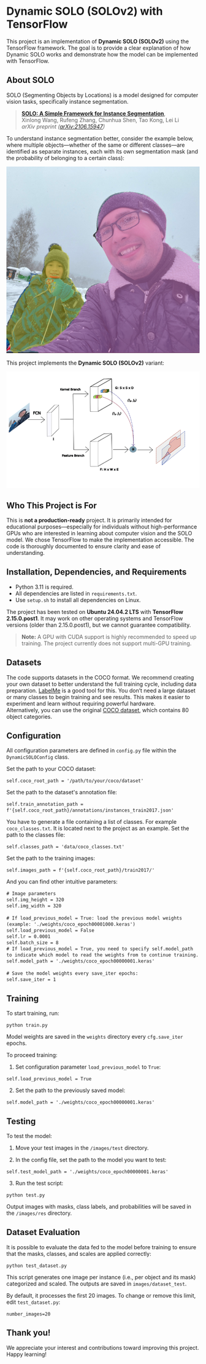 # Dynamic SOLO (SOLOv2) with TensorFlow

This project is an implementation of <strong>Dynamic SOLO (SOLOv2)</strong> using the TensorFlow framework. The goal is to provide a clear explanation of how Dynamic SOLO works and demonstrate how the model can be implemented with TensorFlow.  

## About SOLO

SOLO (Segmenting Objects by Locations) is a model designed for computer vision tasks, specifically instance segmentation.
> [**SOLO: A Simple Framework for Instance Segmentation**](https://arxiv.org/abs/2106.15947),  
> Xinlong Wang, Rufeng Zhang, Chunhua Shen, Tao Kong, Lei Li  
> *arXiv preprint ([arXiv:2106.15947](https://arxiv.org/abs/2106.15947))*  

To understand instance segmentation better, consider the example below, where multiple objects—whether of the same or different classes—are identified as separate instances, each with its own segmentation mask (and the probability of belonging to a certain class):   

![Instance segmentation picture](images/readme/my_photo_with_masks.png)  

This project implements the <strong>Dynamic SOLO (SOLOv2)</strong> variant:  

![Dynanic SOLO plot](images/readme/dynamic_solo_plot_my_photo.png)

## Who This Project is For

This is <strong>not a production-ready</strong> project. It is primarily intended for educational purposes—especially for individuals without high-performance GPUs who are interested in learning about computer vision and the SOLO model. We chose TensorFlow to make the implementation accessible. The code is thoroughly documented to ensure clarity and ease of understanding.

## Installation, Dependencies, and Requirements

- Python 3.11 is required.
- All dependencies are listed in `requirements.txt`.
- Use `setup.sh` to install all dependencies on Linux.

The project has been tested on <strong>Ubuntu 24.04.2 LTS</strong> with <strong>TensorFlow 2.15.0.post1</strong>. It may work on other operating systems and TensorFlow versions (older than 2.15.0.post1), but we cannot guarantee compatibility.

> <strong>Note:</strong> A GPU with CUDA support is highly recommended to speed up training. The project currently does not support multi-GPU training.

## Datasets

The code supports datasets in the COCO format. We recommend creating your own dataset to better understand the full training cycle, including data preparation. [LabelMe](https://github.com/wkentaro/labelme) is a good tool for this. You don’t need a large dataset or many classes to begin training and see results. This makes it easier to experiment and learn without requiring powerful hardware.  
Alternatively, you can use the original [COCO dataset](https://cocodataset.org/#home), which contains 80 object categories.

## Configuration

All configuration parameters are defined in `config.py` file within the `DynamicSOLOConfig` class.

Set the path to your COCO dataset:  

```
self.coco_root_path = '/path/to/your/coco/dataset'
```

Set the path to the dataset's annotation file:  

```
self.train_annotation_path = f'{self.coco_root_path}/annotations/instances_train2017.json'
```

You have to generate a file containing a list of classes. For example `coco_classes.txt`. It is located next to the project as an example. Set the path to the classes file:  

```
self.classes_path = 'data/coco_classes.txt'
```

Set the path to the training images:  

```
self.images_path = f'{self.coco_root_path}/train2017/'
```

And you can find other intuitive parameters:

```
# Image parameters
self.img_height = 320
self.img_width = 320

# If load_previous_model = True: load the previous model weights (example: './weights/coco_epoch00001000.keras')
self.load_previous_model = False
self.lr = 0.0001
self.batch_size = 8
# If load_previous_model = True, you need to specify self.model_path to indicate which model to read the weights from to continue training.
self.model_path = './weights/coco_epoch00000001.keras'

# Save the model weights every save_iter epochs:
self.save_iter = 1
```

## Training

To start training, run:

```
python train.py
```

Model weights are saved in the `weights` directory every `cfg.save_iter` epochs.

To proceed training:

1) Set configuration parameter `load_previous_model` to `True`:

```
self.load_previous_model = True
```

2) Set the path to the previously saved model:

```
self.model_path = './weights/coco_epoch00000001.keras'
```

## Testing

To test the model:

1) Move your test images in the `/images/test` directory.

2) In the config file, set the path to the model you want to test:

```
self.test_model_path = './weights/coco_epoch00000001.keras'
```

3) Run the test script:

```
python test.py
```

Output images with masks, class labels, and probabilities will be saved in the `/images/res` directory.

## Dataset Evaluation

It is possible to evaluate the data fed to the model before training to ensure that the masks, classes, and scales are applied correctly:

```
python test_dataset.py
```

This script generates one image per instance (i.e., per object and its mask) categorized and scaled. The outputs are saved in `images/dataset_test`.

By default, it processes the first 20 images. To change or remove this limit, edit `test_dataset.py`:

```
number_images=20
```


## Thank you!

We appreciate your interest and contributions toward improving this project. Happy learning!



